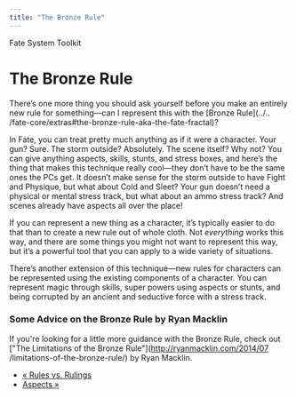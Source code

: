 ```yaml
---
title: "The Bronze Rule"
---
```

    
Fate System Toolkit

#  The Bronze Rule

There’s one more thing you should ask yourself before you make an entirely new
rule for something—can I represent this with the [Bronze Rule](../..
/fate-core/extras#the-bronze-rule-aka-the-fate-fractal)?

In Fate, you can treat pretty much anything as if it were a character. Your
gun? Sure. The storm outside? Absolutely. The scene itself? Why not? You can
give anything aspects, skills, stunts, and stress boxes, and here’s the thing
that makes this technique really cool—they don’t have to be the same ones the
PCs get. It doesn’t make sense for the storm outside to have Fight and
Physique, but what about Cold and Sleet? Your gun doesn’t need a physical or
mental stress track, but what about an ammo stress track? And scenes already
have aspects all over the place!

If you can represent a new thing as a character, it’s typically easier to do
that than to create a new rule out of whole cloth. Not _everything_ works this
way, and there are some things you might not want to represent this way, but
it’s a powerful tool that you can apply to a wide variety of situations.

There’s another extension of this technique—new rules for characters can be
represented using the existing components of a character. You can represent
magic through skills, super powers using aspects or stunts, and being
corrupted by an ancient and seductive force with a stress track.

### Some Advice on the Bronze Rule by Ryan Macklin

If you're looking for a little more guidance with the Bronze Rule, check out
["The Limitations of the Bronze Rule"](http://ryanmacklin.com/2014/07
/limitations-of-the-bronze-rule/) by Ryan Macklin.

  * [« Rules vs. Rulings](/fate-system-toolkit/rules-vs-rulings)
  * [Aspects »](/fate-system-toolkit/aspects)

